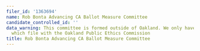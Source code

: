 ```yaml
---
filer_id: '1363694'
name: Rob Bonta Advancing CA Ballot Measure Committee
candidate_controlled_id: ''
data_warning: This committee is formed outside of Oakland. We only have data on committees
  which file with the Oakland Public Ethics Commission
title: Rob Bonta Advancing CA Ballot Measure Committee
---
```

